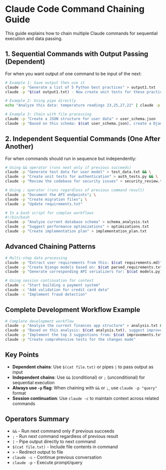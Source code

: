 # Claude Code Command Chaining Guide

This guide explains how to chain multiple Claude commands for sequential execution and data passing.

## 1. Sequential Commands with Output Passing (Dependent)

For when you want output of one command to be input of the next:

```bash
# Example 1: Save output then use it
claude -p "Generate a list of 5 Python best practices" > output1.txt
claude -p "$(cat output1.txt) - Now create unit tests for these practices"

# Example 2: Using pipe directly
echo "Analyze this data: temperature readings 23,25,27,22" | claude -p "create a summary report"

# Example 3: Chain with file processing
claude -p "Create a JSON structure for user data" > user_schema.json
claude -p "Based on this schema: $(cat user_schema.json), create a Django model"
```

## 2. Independent Sequential Commands (One After Another)

For when commands should run in sequence but independently:

```bash
# Using && operator (runs next only if previous succeeds)
claude -p "Generate test data for user model" > test_data.txt && \
claude -p "Create unit tests for authentication" > auth_tests.py && \
claude -p "Review the codebase for security issues" > security_review.txt

# Using ; operator (runs regardless of previous command result)
claude -p "Document the API endpoints"; \
claude -p "Create migration files"; \
claude -p "Update requirements.txt"

# In a bash script for complex workflows
#!/bin/bash
claude -p "Analyze current database schema" > schema_analysis.txt
claude -p "Suggest performance optimizations" > optimizations.txt  
claude -p "Create implementation plan" > implementation_plan.txt
```

## Advanced Chaining Patterns

```bash
# Multi-step data processing
claude -p "Extract user requirements from this: $(cat requirements.md)" > parsed_requirements.txt
claude -p "Create Django models based on: $(cat parsed_requirements.txt)" > models.py
claude -p "Generate corresponding API serializers for: $(cat models.py)" > serializers.py

# Using session continuation for context
claude -c "Start building a payment system"
claude -c "Add validation for credit card data"  
claude -c "Implement fraud detection"
```

## Complete Development Workflow Example

```bash
# Complete development workflow
claude -p "Analyze the current finances app structure" > analysis.txt && \
claude -p "Based on this analysis: $(cat analysis.txt), suggest improvements" > improvements.txt && \
claude -p "Implement the top 3 suggestions from: $(cat improvements.txt)" && \
claude -p "Create comprehensive tests for the changes made"
```

## Key Points

- **Dependent chains**: Use `$(cat file.txt)` or pipes `|` to pass output as input
- **Independent chains**: Use `&&` (conditional) or `;` (unconditional) for sequential execution
- **Always use `-p` flag**: When chaining with `&&` or `;`, use `claude -p "query"` format
- **Session continuation**: Use `claude -c` to maintain context across related commands

## Operators Summary

- `&&` - Run next command only if previous succeeds
- `;` - Run next command regardless of previous result  
- `|` - Pipe output directly to next command
- `$(cat file.txt)` - Include file contents in command
- `>` - Redirect output to file
- `claude -c` - Continue previous conversation
- `claude -p` - Execute prompt/query